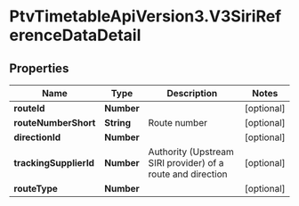 # PtvTimetableApiVersion3.V3SiriReferenceDataDetail

## Properties
Name | Type | Description | Notes
------------ | ------------- | ------------- | -------------
**routeId** | **Number** |  | [optional] 
**routeNumberShort** | **String** | Route number | [optional] 
**directionId** | **Number** |  | [optional] 
**trackingSupplierId** | **Number** | Authority (Upstream SIRI provider) of a route and direction | [optional] 
**routeType** | **Number** |  | [optional] 
